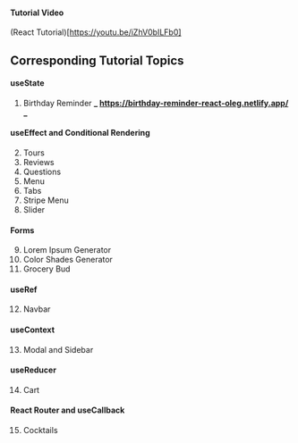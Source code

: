 #### Tutorial Video

(React Tutorial)[https://youtu.be/iZhV0bILFb0]

## Corresponding Tutorial Topics

#### useState

1. Birthday Reminder **_ https://birthday-reminder-react-oleg.netlify.app/ _**

#### useEffect and Conditional Rendering

2. Tours
3. Reviews
4. Questions
5. Menu
6. Tabs
7. Stripe Menu
8. Slider

#### Forms

9. Lorem Ipsum Generator
10. Color Shades Generator
11. Grocery Bud

#### useRef

12. Navbar

#### useContext

13. Modal and Sidebar

#### useReducer

14. Cart

#### React Router and useCallback

15. Cocktails
